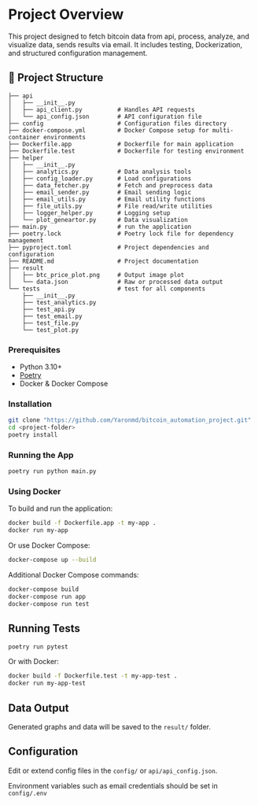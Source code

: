 # Project Overview

This project designed to fetch bitcoin data from api, process, analyze, and visualize data, sends results via email. It includes testing, Dockerization, and structured configuration management.

## 📁 Project Structure

```
├── api
│   ├── __init__.py
│   ├── api_client.py          # Handles API requests
│   └── api_config.json        # API configuration file
├── config                     # Configuration files directory
├── docker-compose.yml         # Docker Compose setup for multi-container environments
├── Dockerfile.app             # Dockerfile for main application
├── Dockerfile.test            # Dockerfile for testing environment
├── helper
│   ├── __init__.py
│   ├── analytics.py           # Data analysis tools
│   ├── config_loader.py       # Load configurations
│   ├── data_fetcher.py        # Fetch and preprocess data
│   ├── email_sender.py        # Email sending logic
│   ├── email_utils.py         # Email utility functions
│   ├── file_utils.py          # File read/write utilities
│   ├── logger_helper.py       # Logging setup
│   └── plot_geneartor.py      # Data visualization
├── main.py                    # run the application
├── poetry.lock                # Poetry lock file for dependency management
├── pyproject.toml             # Project dependencies and configuration
├── README.md                  # Project documentation
├── result
│   ├── btc_price_plot.png     # Output image plot
│   └── data.json              # Raw or processed data output
└── tests                      # test for all components 
    ├── __init__.py
    ├── test_analytics.py
    ├── test_api.py
    ├── test_email.py
    ├── test_file.py
    └── test_plot.py          
```

### Prerequisites

- Python 3.10+
- [Poetry](https://python-poetry.org/)
- Docker & Docker Compose

### Installation

```bash
git clone "https://github.com/Yaronmd/bitcoin_automation_project.git"
cd <project-folder>
poetry install
```

### Running the App

```bash
poetry run python main.py
```

### Using Docker

To build and run the application:

```bash
docker build -f Dockerfile.app -t my-app .
docker run my-app
```

Or use Docker Compose:

```bash
docker-compose up --build
```

Additional Docker Compose commands:

```bash
docker-compose build
docker-compose run app
docker-compose run test
```

## Running Tests

```bash
poetry run pytest
```

Or with Docker:

```bash
docker build -f Dockerfile.test -t my-app-test .
docker run my-app-test
```


## Data Output

Generated graphs and data will be saved to the `result/` folder.

## Configuration

Edit or extend config files in the `config/` or `api/api_config.json`.

Environment variables such as email credentials should be set in `config/.env`


